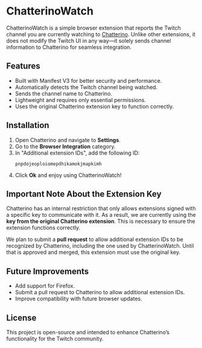 # ChatterinoWatch

ChatterinoWatch is a simple browser extension that reports the Twitch channel you are currently watching to [Chatterino](https://github.com/Chatterino/chatterino2). Unlike other extensions, it does not modify the Twitch UI in any way—it solely sends channel information to Chatterino for seamless integration.

## Features
- Built with Manifest V3 for better security and performance.
- Automatically detects the Twitch channel being watched.
- Sends the channel name to Chatterino.
- Lightweight and requires only essential permissions.
- Uses the original Chatterino extension key to function correctly.

## Installation
1. Open Chatterino and navigate to **Settings**.
2. Go to the **Browser Integration** category.
3. In "Additional extension IDs", add the following ID:
    ```
    pnpdojeoploiomepdhikamokjmapkimh
    ```
4. Click **Ok** and enjoy using ChatterinoWatch!

## Important Note About the Extension Key
Chatterino has an internal restriction that only allows extensions signed with a specific key to communicate with it. As a result, we are currently using the **key from the original Chatterino extension**. This is necessary to ensure the extension functions correctly.

We plan to submit a **pull request** to allow additional extension IDs to be recognized by Chatterino, including the one used by ChatterinoWatch. Until that is approved and merged, this extension must use the original key.

## Future Improvements
- Add support for Firefox.
- Submit a pull request to Chatterino to allow additional extension IDs.
- Improve compatibility with future browser updates.

## License
This project is open-source and intended to enhance Chatterino’s functionality for the Twitch community.

